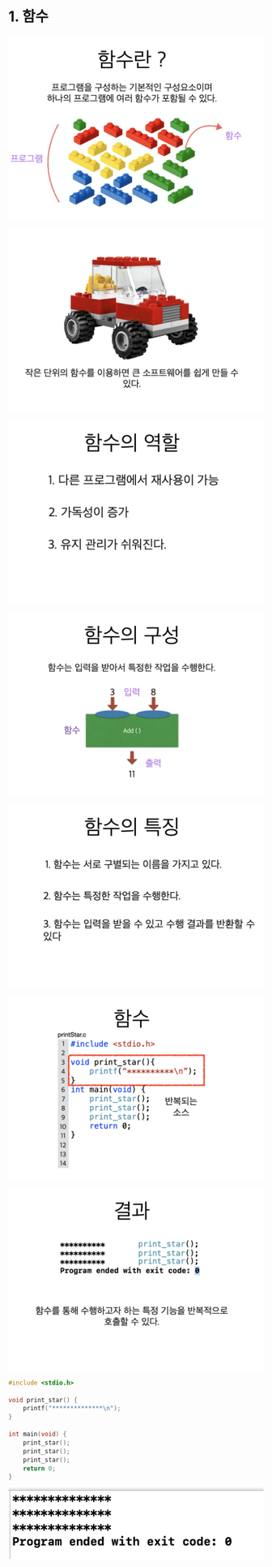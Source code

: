 # 1. 함수

![](../.gitbook/assets/2020-01-04-10.46.17.png)

![](../.gitbook/assets/2020-01-04-10.46.23.png)

![](../.gitbook/assets/2020-01-04-10.46.29.png)

![](../.gitbook/assets/2020-01-04-10.47.07.png)

![](../.gitbook/assets/2020-01-04-10.48.04.png)

![](../.gitbook/assets/2020-01-04-10.48.14.png)

![](../.gitbook/assets/2020-01-04-10.48.19.png)

```c
#include <stdio.h>

void print_star() {
    printf("**************\n");
}

int main(void) {
    print_star();
    print_star();
    print_star();
    return 0;
}

```

![](../.gitbook/assets/2020-01-04-10.50.24.png)



